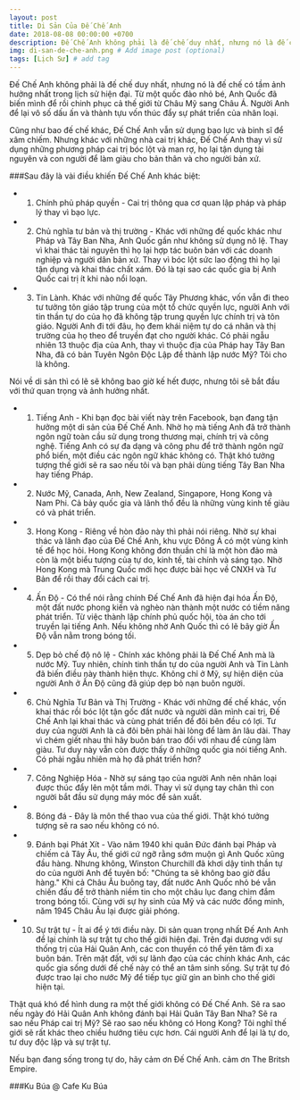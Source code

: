 ```yaml
---
layout: post
title: Di Sản Của Đế Chế Anh
date: 2018-08-08 00:00:00 +0700
description: Đế Chế Anh không phải là đế chế duy nhất, nhưng nó là đế chế có tầm ảnh hưởng nhất trong lịch sử hiện đại. # Add post description (optional)
img: di-san-de-che-anh.png # Add image post (optional)
tags: [Lịch Sử] # add tag
---
```


Đế Chế Anh không phải là đế chế duy nhất, nhưng nó là đế chế có tầm ảnh hưởng nhất trong lịch sử hiện đại. Từ một quốc đảo nhỏ bé, Anh Quốc đã biến mình để rồi chinh phục cả thế giới từ Châu Mỹ sang Châu Á. Người Anh để lại vô số dấu ấn và thành tựu vốn thúc đẩy sự phát triển của nhân loại.

Cũng như bao đế chế khác, Đế Chế Anh vẫn sử dụng bạo lực và binh sĩ để xâm chiếm. Nhưng khác với những nhà cai trị khác, Đế Chế Anh thay vì sử dụng những phương pháp cai trị bóc lột và man rợ, họ lại tận dụng tài nguyên và con người để làm giàu cho bản thân và cho người bản xứ. 

###Sau đây là vài điều khiến Đế Chế Anh khác biệt:

* 1) Chính phủ pháp quyền - Cai trị thông qua cơ quan lập pháp và pháp lý thay vì bạo lực.
* 2) Chủ nghĩa tư bản và thị trường - Khác với những đế quốc khác như Pháp và Tây Ban Nha, Anh Quốc gần như không sử dụng nô lệ. Thay vì khai thác tài nguyên thì họ lại hợp tác buôn bán với các doanh nghiệp và người dân bản xứ. Thay vì bóc lột sức lao động thì họ lại tận dụng và khai thác chất xám. Đó là tại sao các quốc gia bị Anh Quốc cai trị ít khi nào nổi loạn.
* 3) Tin Lành. Khác với những đế quốc Tây Phương khác, vốn vẫn đi theo tư tưởng tôn giáo tập trung của một tổ chức quyền lực, người Anh với tin thần tự do của họ đã không tập trung quyền lực chính trị và tôn giáo. Người Anh đi tới đâu, họ đem khái niệm tự do cá nhân và thị trường của họ theo để truyền đạt cho người khác. Có phải ngẫu nhiên 13 thuộc địa của Anh, thay vì thuộc địa của Pháp hay Tây Ban Nha, đã có bản Tuyên Ngôn Độc Lập để thành lập nước Mỹ? Tôi cho là không.

Nói về di sản thì có lẽ sẽ không bao giờ kế hết được, nhưng tôi sẽ bắt đầu với thứ quan trọng và ảnh hưởng nhất.

* 1) Tiếng Anh - Khi bạn đọc bài viết này trên Facebook, bạn đang tận hưởng một di sản của Đế Chế Anh. Nhờ họ mà tiếng Anh đã trở thành ngôn ngữ toàn cầu sử dụng trong thương mại, chính trị và công nghệ. Tiếng Anh có sự đa dạng và công phu để trở thành ngôn ngữ phổ biến, một điều các ngôn ngữ khác không có. Thật khó tưởng tượng thế giới sẽ ra sao nếu tôi và bạn phải dùng tiếng Tây Ban Nha hay tiếng Pháp. 
* 2) Nước Mỹ, Canada, Anh, New Zealand, Singapore, Hong Kong và Nam Phi. Cả bảy quốc gia và lãnh thổ đều là những vùng kinh tế giàu có và phát triển.
* 3) Hong Kong - Riêng về hòn đảo này thì phải nói riêng. Nhờ sự khai thác và lãnh đạo của Đế Chế Anh, khu vực Đông Á có một vùng kinh tế để học hỏi. Hong Kong không đơn thuần chỉ là một hòn đảo mà còn là một biểu tượng của tự do, kinh tế, tài chính và sáng tạo. Nhờ Hong Kong mà Trung Quốc mới học được bài học về CNXH và Tư Bản để rồi thay đổi cách cai trị.
* 4) Ấn Độ - Có thể nói rằng chính Đế Chế Anh đã hiện đại hóa Ấn Độ, một đất nước phong kiến và nghèo nàn thành một nước có tiềm năng phát triển. Từ việc thành lập chính phủ quốc hội, tòa án cho tới truyền lại tiếng Anh. Nếu không nhờ Anh Quốc thì có lẽ bây giờ Ấn Độ vẫn nằm trong bóng tối.
* 5) Dẹp bỏ chế độ nô lệ - Chính xác không phải là Đế Chế Anh mà là nước Mỹ. Tuy nhiên, chính tinh thần tự do của người Anh và Tin Lành đã biến điều này thành hiện thực. Không chỉ ở Mỹ, sự hiện diện của người Anh ở Ấn Độ cũng đã giúp dẹp bỏ nạn buôn người.
* 6) Chủ Nghĩa Tư Bản và Thị Trường - Khác với những đế chế khác, vốn khai thác rồi bóc lột tận gốc đất nước và người dân mình cai trị, Đế Chế Anh lại khai thác và cùng phát triển để đôi bên đều có lợi. Tư duy của người Anh là cả đôi bên phải hài lòng để làm ăn lâu dài. Thay vì chém giết nhau thì hãy buôn bán trao đổi với nhau để cùng làm giàu. Tư duy này vẫn còn được thấy ở những quốc gia nói tiếng Anh. Có phải ngẫu nhiên mà họ đã phát triển hơn? 
* 7) Công Nghiệp Hóa - Nhờ sự sáng tạo của người Anh nên nhân loại được thúc đẩy lên một tầm mới. Thay vì sử dụng tay chân thì con người bắt đầu sử dụng máy móc để sản xuất.
* 8) Bóng đá - Đây là môn thể thao vua của thế giới. Thật khó tưởng tượng sẽ ra sao nếu không có nó.
* 9) Đánh bại Phát Xít - Vào năm 1940 khi quân Đức đánh bại Pháp và chiếm cả Tây Âu, thế giới cứ ngỡ rằng sớm muộn gì Anh Quốc xũng đầu hàng. Nhưng không, Winston Churchill đã khơi dậy tinh thần tự do của người Anh để tuyên bố: "Chúng ta sẽ không bao giờ đầu hàng." Khi cả Châu Âu buông tay, đất nước Anh Quốc nhỏ bé vẫn chiến đấu để trở thành niềm tin cho một châu lục đang chìm đắm trong bóng tối. Cùng với sự hy sinh của Mỹ và các nước đồng minh, năm 1945 Châu Âu lại được giải phóng.
* 10) Sự trật tự - Ít ai để ý tới điều này. Di sản quan trọng nhất Đế Anh Anh để lại chính là sự trật tự cho thế giới hiện đại. Trên đại dương với sự thống trị của Hải Quân Anh, các con thuyền có thể yên tâm đi xa buôn bán. Trên mặt đất, với sự lãnh đạo của các chính khác Anh, các quốc gia sống dưới đế chế này có thể an tâm sinh sống. Sự trật tự đó được trao lại cho nước Mỹ để tiếp tục giữ gìn an bình cho thế giới hiện tại.

Thật quá khó để hình dung ra một thế giới không có Đế Chế Anh. Sẽ ra sao nếu ngày đó Hải Quân Anh không đánh bại Hải Quân Tây Ban Nha? Sẽ ra sao nếu Pháp cai trị Mỹ? Sẽ rao sao nếu không có Hong Kong? Tôi nghĩ thế giới sẽ rất khác theo chiều hướng tiêu cực hơn. Cái người Anh để lại là tự do, tư duy độc lập và sự trật tự. 

Nếu bạn đang sống trong tự do, hãy cảm ơn Đế Chế Anh. cảm ơn The Britsh Empire.

###Ku Búa @ Cafe Ku Búa